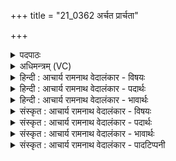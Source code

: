 +++
title = "21_0362 अर्चत प्रार्चता"

+++
<details><summary>पदपाठः</summary>

अ꣡र्च꣢꣯त। प्र। अ꣣र्चत। नरः। प्रि꣡य꣢꣯मेधासः। प्रि꣡य꣢꣯। मे꣣धासः। अ꣡र्च꣢꣯त। अ꣡र्च꣢꣯न्तु। पु꣣त्रकाः꣢। पु꣣त्। त्रकाः꣢। उ꣣त꣢। पु꣡र꣢꣯म्। इत्। धृ꣣ष्णु꣢। अ꣣र्चत। ३६२।
</details>

<details><summary>अधिमन्त्रम् (VC)</summary>

- इन्द्रः
- प्रियमेध आङ्गिरसः
- अनुष्टुप्
- गान्धारः
- ऐन्द्रं काण्डम्
</details>

<details><summary>हिन्दी : आचार्य रामनाथ वेदालंकार - विषयः</summary>

अगले मन्त्र में मनुष्यों को इन्द्र की अर्चनार्थ प्रेरित किया गया है।
</details>

<details><summary>हिन्दी : आचार्य रामनाथ वेदालंकार - पदार्थः</summary>

पदार्थान्वयभाषाः -  हे (नरः) नेतृत्वशक्ति से युक्त स्त्री-पुरुषो ! तुम (अर्चत) पूजा करो। हे (प्रियमेधासः) बुद्धिप्रेमी जनो ! (अर्चत) पूजा करो। (पुत्रकाः उत) तुम्हारे पुत्र-पुत्री भी (अर्चन्तु) पूजा करें। (पुरम् इत्) पूर्ति ही करनेवाले, (धृष्णु) अन्तःशत्रुओं तथा विघ्नों के धर्षणकर्ता इन्द्र जगदीश्वर की (अर्चत) पूजा करो ॥३॥ इस मन्त्र में ‘अर्चत’ की पुनरुक्ति अधिकता, निरन्तरता तथा अवश्यकर्तव्यता को द्योतित करने के लिए है ॥३॥
</details>

<details><summary>हिन्दी : आचार्य रामनाथ वेदालंकार - भावार्थः</summary>

भावार्थभाषाः -  सब स्त्रीपुरुषों को चाहिए कि अपने पुत्र-पुत्री आदि परिवार सहित प्रातः-सायं नियम से परमेश्वर की पूजा किया करें। पूजा किया हुआ परमेश्वर पूजकों के मार्ग में आये शत्रुओं तथा विघ्नों को हटाकर उन्हें धर्म, अर्थ, काम और मोक्ष से भरपूर करता है ॥३॥
</details>

<details><summary>संस्कृत : आचार्य रामनाथ वेदालंकार - विषयः</summary>

अथ मानवाः इन्द्रस्यार्चनार्थं प्रेर्यन्ते।
</details>

<details><summary>संस्कृत : आचार्य रामनाथ वेदालंकार - पदार्थः</summary>

पदार्थान्वयभाषाः -  हे (नरः) नेतृत्वशक्तियुक्ताः स्त्रीपुरुषाः ! यूयम् (अर्चत) सपर्यत, (प्र अर्चत) प्रकर्षेण सपर्यत, हे (प्रियमेधासः) प्रियमनीषाः जनाः ! प्रियमेधः प्रिया अस्य मेधा। निरु० ३।१७। (अर्चत) सपर्यत। (पुत्रकाः उत) युष्माकं पुत्रपुत्र्योऽपि। पुत्रकाश्च पुत्रिकाश्चेत्येकशेषे पुत्रकाः इति। (अर्चन्तु) सपर्यन्तु। (पुरम्२ इत्) पूरकम् एव, न तु रेचकम्। पृणातीति पूः तम्, पॄ पालनपूरणयोरिति धातोः क्विपि रूपम्। (धृष्णु) अन्तःशत्रूणां विघ्नानां वा धर्षणशीलम् इन्द्रं जगदीश्वरम्। धृष्णुम् इति प्राप्ते, ‘सुपां सुलुक्०। अ० ७।१।३९’ इति विभक्तेर्लुक्। (अर्चत) सपर्यत। अत्र ‘अर्चत’ इति पुनरुक्तिरतिशयस्य, सातत्यस्य, अवश्यकर्तव्यत्वस्य च द्योतनार्था ॥३॥
</details>

<details><summary>संस्कृत : आचार्य रामनाथ वेदालंकार - भावार्थः</summary>

भावार्थभाषाः -  सर्वैः स्त्रीपुरुषैः पुत्रपुत्र्यादिपरिजनसहितैः प्रातःसायं नियमेन परमेश्वरोऽर्चनीयः। अर्चितः सोऽर्चकानां मार्गे समागतान् शत्रून् विघ्नांश्च निराकृत्य तान् धर्मार्थकाममोक्षैः पूरयति ॥३॥
</details>

<details><summary>संस्कृत : आचार्य रामनाथ वेदालंकार - पादटिप्पनी</summary>

टिप्पणी:   १. ऋ० ८।६९।८, अथ० २०।९२।५ उभयत्र ‘नरः’ इति नास्ति, ‘पुरमित्’ इत्यत्र च ‘पुरं न’ इति पाठः। २. पुरमित् पुरमेव, स्तोतॄणामभिमतस्य पूरकम्—इति सा०। पुरम् इत् धृष्णु, इच्छब्द इवशब्दस्यार्थे, पुरमिव धृष्णु। यथा कश्चित् पुमान् धृष्णुं दृढम् अभिभवनं परकीयानां सेनानाम् अर्चति तद्वदर्चत इत्यर्थः—इति वि०। पुरमित् पुरमिव धृष्णु धर्षकं शत्रूणाम् इन्द्रम् अर्चत—इति भ०।
</details>